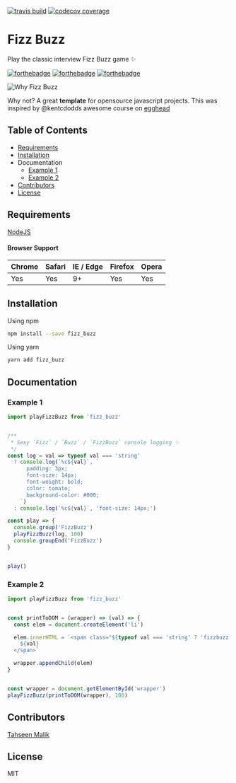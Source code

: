 [![travis build](https://img.shields.io/travis/Tahseenm/fizzbuzz.svg?style=flat-square)](https://travis-ci.org/Tahseenm/fizzbuzz)
[![codecov coverage](https://img.shields.io/codecov/c/github/Tahseenm/fizzbuzz.svg?style=flat-square)](https://codecov.io/github/Tahseenm/fizzbuzz)


# Fizz Buzz
Play the classic interview Fizz Buzz game ✨

[![forthebadge](http://forthebadge.com/images/badges/built-with-love.svg)](http://forthebadge.com)
[![forthebadge](http://forthebadge.com/images/badges/makes-people-smile.svg)](http://forthebadge.com)
[![forthebadge](http://forthebadge.com/images/badges/you-didnt-ask-for-this.svg)](http://forthebadge.com)


![Why Fizz Buzz](http://gifimage.net/wp-content/uploads/2017/07/but-why-gif-11.gif)

Why not? A great **template** for opensource javascript 
projects. This was inspired by @kentcdodds awesome course on [egghead](https://egghead.io/courses/how-to-write-an-open-source-javascript-library)


## Table of Contents
* [Requirements](#requirements)
* [Installation](#installation)
* Documentation
  * [Example 1](#example-1)
  * [Example 2](#example-2)
* [Contributors](#contributors)
* [License](#license)


## Requirements
[NodeJS](https://nodejs.org/en/)

#### Browser Support

| Chrome | Safari | IE / Edge | Firefox | Opera |
| ------ | ------ | --------- | ------- | ----- |
| Yes    | Yes    | 9+        | Yes     | Yes   |


## Installation
Using npm
```bash
npm install --save fizz_buzz
```

Using yarn
```bash
yarn add fizz_buzz
```


## Documentation
### Example 1
```javascript
import playFizzBuzz from 'fizz_buzz'


/**
 * Sexy `Fizz` / `Buzz` / `FizzBuzz` console logging ✨
 */
const log = val => typeof val === 'string'
  ? console.log(`%c${val}`, `
      padding: 3px;
      font-size: 14px;
      font-weight: bold;
      color: tomato;
      background-color: #000;
    `)
  : console.log(`%c${val}`, 'font-size: 14px;')

const play => {
  console.group('FizzBuzz')
  playFizzBuzz(log, 100)
  console.groupEnd('FizzBuzz')
}


play()
```


### Example 2
```javascript
import playFizzBuzz from 'fizz_buzz'


const printToDOM = (wrapper) => (val) => {
  const elem = document.createElement('li')

  elem.innerHTML = `<span class="${typeof val === 'string' ? 'fizzbuzz' : ''}">
    ${val}
  </span>`

  wrapper.appendChild(elem)
}


const wrapper = document.getElementById('wrapper')
playFizzBuzz(printToDOM(wrapper), 100)
```


## Contributors
[Tahseen Malik](https://tahseenmalik.com)


## License
MIT